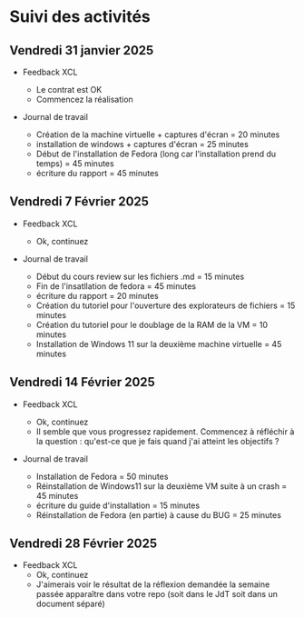 # Suivi des activités

## Vendredi 31 janvier 2025

- Feedback XCL
    - Le contrat est OK
    - Commencez la réalisation

- Journal de travail 
    - Création de la machine virtuelle + captures d'écran = 20 minutes
    - installation de windows + captures d'écran = 25 minutes 
    - Début de l'installation de Fedora (long car l'installation prend du temps) = 45 minutes
    - écriture du rapport = 45 minutes 

## Vendredi 7 Février 2025

- Feedback XCL
    - Ok, continuez
 
- Journal de travail
    - Début du cours review sur les fichiers .md = 15 minutes
    - Fin de l'insatllation de fedora = 45 minutes 
    - écriture du rapport = 20 minutes 
    - Création du tutoriel pour l'ouverture des explorateurs de fichiers = 15 minutes 
    - Création du tutoriel pour le doublage de la RAM de la VM = 10 minutes 
    - Installation de Windows 11 sur la deuxième machine virtuelle = 45 minutes

## Vendredi 14 Février 2025

- Feedback XCL
    - Ok, continuez
    - Il semble que vous progressez rapidement. Commencez à réfléchir à la question : qu'est-ce que je fais quand j'ai atteint les objectifs ?

 - Journal de travail
    - Installation de Fedora  = 50 minutes
    - Réinstallation de Windows11 sur la deuxième VM suite à un crash = 45 minutes
    - écriture du guide d'installation = 15 minutes 
    - Réinstallation de Fedora (en partie) à cause du BUG = 25 minutes 

## Vendredi 28 Février 2025

- Feedback XCL
    - Ok, continuez
    - J'aimerais voir le résultat de la réflexion demandée la semaine passée apparaître dans votre repo (soit dans le JdT soit dans un document séparé)
    